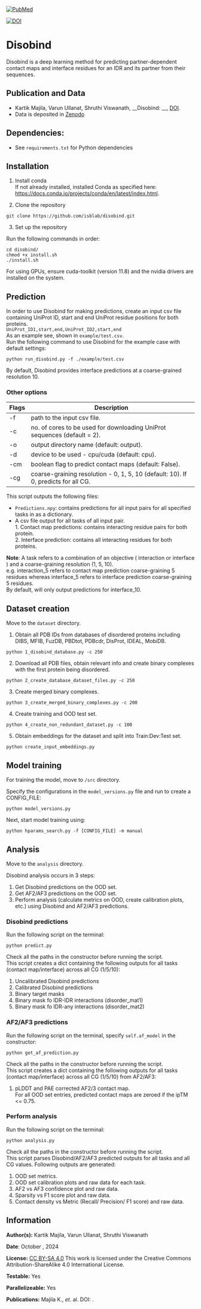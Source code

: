 
[![PubMed](https://salilab.org/imp-systems/static/images/pubmed.png)]()

[![DOI](https://zenodo.org/badge/DOI/10.5281/zenodo.10360718.svg)]()

# Disobind
Disobind is a deep learning method for predicting partner-dependent contact maps and interface residues for an IDR and its partner from their sequences. 

## Publication and Data
* Kartik Majila, Varun Ullanat, Shruthi Viswanath, __Disobind: __, [DOI]().
* Data is deposited in [Zenodo]()


## Dependencies:
* See `requirements.txt` for Python dependencies


## Installation
1. Install conda  
If not already installed, installed Conda as specified here: https://docs.conda.io/projects/conda/en/latest/index.html.


2. Clone the repository
```
git clone https://github.com/isblab/disobind.git
```


3. Set up the repository  

Run the following commands in order:
```
cd disobind/
chmod +x install.sh
./install.sh
```

For using GPUs, ensure cuda-toolkit (version 11.8) and the nvidia drivers are installed on the system.


## Prediction
In order to use Disobind for making predictions, create an input csv file containing UniProt ID, start and end UniProt residue positions for both proteins.  
`UniProt_ID1,start,end,UniProt_ID2,start,end`  
As an example see,  shown in `example/test.csv`.  
Run the following command to use Disobind for the example case with default settings:
```
python run_disobind.py -f ./example/test.csv 
```
By default, Disobind provides interface predictions at a coarse-grained resolution 10.

### Other options
| Flags  |                                     Description                                    |
| ------ | ---------------------------------------------------------------------------------- |
| -f     | path to the input csv file.                                                        |
| -c     | no. of cores to be used for downloading UniProt sequences (default = 2).           |
| -o     | output directory name (default: output).                                           |
| -d     | device to be used - cpu/cuda (default: cpu).                                       |
| -cm    | boolean flag to predict contact maps (default: False).                             |
| -cg    | coarse-graining resolution - 0, 1, 5, 10 (default: 10). If 0, predicts for all CG. |


This script outputs the following files:  
* `Predictions.npy`: contains predictions for all input pairs for all specified tasks in as a dictionary.
* A csv file output for all tasks of all input pair.  
			1. Contact map predictions:  contains interacting residue pairs for both protein.  
			2. Interface prediction: contains all interacting residues for both proteins.  

**Note**: A task refers to a combination of an objective ( interaction or interface ) and a coarse-graining resolution (1, 5, 10).  
	e.g. interaction_5 refers to contact map prediction coarse-graining 5 residues whereas interface_5 refers to interface prediction coarse-graining 5 residues.  
By default, will only output predictions for interface_10.


## Dataset creation
Move to the `dataset` directory.  

1. Obtain all PDB IDs from databases of disordered proteins including DIBS, MFIB, FuzDB, PBDtot, PDBcdr, DisProt, IDEAL, MobiDB.
```
python 1_disobind_database.py -c 250
```

2. Download all PDB files, obtain relevant info and create binary complexes with the first protein being disordered.
```
python 2_create_database_dataset_files.py -c 250
```

3. Create merged binary complexes.
```
python 3_create_merged_binary_complexes.py -c 200
```


4. Create training and OOD test set.
```
python 4_create_non_redundant_dataset.py -c 100
```

5. Obtain embeddings for the dataset and split into Train:Dev:Test set.
```
python create_input_embeddings.py
```


## Model training
For training the model, move to `/src` directory.  

Specify the configurations in the `model_versions.py` file and run to create a CONFIG_FILE:  
```
python model_versions.py
```

Next, start model training using:
```
python hparams_search.py -f [CONFIG_FILE] -m manual
```


## Analysis
Move to the `analysis` directory.  

Disobind analysis occurs in 3 steps:
1. Get Disobind predictions on the OOD set.
2. Get AF2/AF3 predictions on the OOD set.
3. Perform analysis (calculate metrics on OOD, create calibration plots, etc.) using Disobind and AF2/AF3 predictions.

### Disobind predictions
Run the following script on the terminal:
```
python predict.py
```
Check all the paths in the constructor before running the script.  
This script creates a dict containing the following outputs for all tasks (contact map/interface) across all CG (1/5/10):
1. Uncalibrated Disobind predictions
2. Calibrated Disobind predictions
3. Binary target masks
4. Binary mask fo IDR-IDR interactions (disorder_mat1)
5. Binary mask fo IDR-any interactions (disorder_mat2)


### AF2/AF3 predictions
Run the following script on the terminal, specify `self.af_model` in the constructor:
```
python get_af_prediction.py
```
Check all the paths in the constructor before running the script.  
This script creates a dict containing the following outputs for all tasks (contact map/interface) across all CG (1/5/10) from AF2/AF3:
1. pLDDT and PAE corrected AF2/3 contact map.  
For all OOD set entries, predicted contact maps are zeroed if the ipTM <= 0.75.  


### Perform analysis
Run the following script on the terminal:
```
python analysis.py
```
Check all the paths in the constructor before running the script.  
This script parses Disobind/AF2/AF3 predicted outputs for all tasks and all CG values. Following outputs are generated:
1. OOD set metrics.
2. OOD set calibration plots and raw data for each task.
3. AF2 vs AF3 confidence plot and raw data.
4. Sparsity vs F1 score plot and raw data.
5. Contact density vs Metric (Recall/ Precision/ F1 score) and raw data.



## Information
__Author(s):__ Kartik Majila, Varun Ullanat, Shruthi Viswanath

__Date__: October , 2024

__License:__ [CC BY-SA 4.0](https://creativecommons.org/licenses/by-sa/4.0/)
This work is licensed under the Creative Commons Attribution-ShareAlike 4.0
International License.

__Testable:__ Yes

__Parallelizeable:__ Yes

__Publications:__  Majila K., _et_. al. DOI: []().

